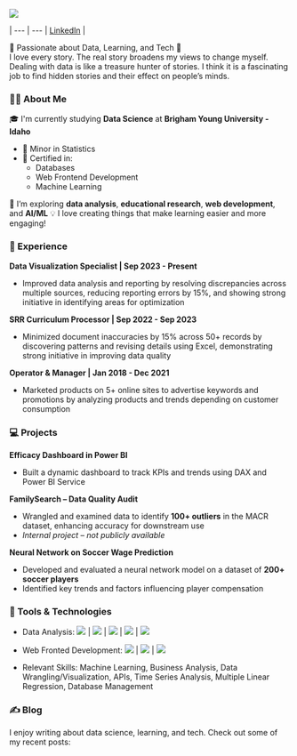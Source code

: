 ![](banner.jpg)

| --- | --- |
[LinkedIn](https://img.shields.io/badge/LinkedIn-0077B5?style=for-the-badge&logo=linkedin&logoColor=white)</a> |


🌟 Passionate about Data, Learning, and Tech 🌟</br>
I love every story. The real story broadens my views to change myself. Dealing with data is like a treasure hunter of stories. I think it is a fascinating job to find hidden stories and their effect on people’s minds. 

### 👨‍💻 About Me

🎓 I'm currently studying **Data Science** at **Brigham Young University - Idaho**  
- 🏅 Minor in Statistics  
- 📜 Certified in:
  - Databases
  - Web Frontend Development
  - Machine Learning

🌱 I’m exploring **data analysis**, **educational research**, **web development**, and **AI/ML** 
💡 I love creating things that make learning easier and more engaging!


### 💼 Experience 
**Data Visualization Specialist | Sep 2023 - Present**
- Improved data analysis and reporting by resolving discrepancies across multiple sources, reducing reporting errors by 15%, and showing strong initiative in identifying areas for optimization

**SRR Curriculum Processor | Sep 2022 - Sep 2023**
- Minimized document inaccuracies by 15% across 50+ records by discovering patterns and revising details using Excel, demonstrating strong initiative in improving data quality

**Operator & Manager | Jan 2018 - Dec 2021**
- Marketed products on 5+ online sites to advertise keywords and promotions by analyzing products and trends depending on customer consumption

### 💻 Projects

**Efficacy Dashboard in Power BI**  
- Built a dynamic dashboard to track KPIs and trends using DAX and Power BI Service

**FamilySearch – Data Quality Audit**  
- Wrangled and examined data to identify **100+ outliers** in the MACR dataset, enhancing accuracy for downstream use  
- *Internal project – not publicly available*

**Neural Network on Soccer Wage Prediction**  
- Developed and evaluated a neural network model on a dataset of **200+ soccer players**  
- Identified key trends and factors influencing player compensation



### 🔧 Tools & Technologies
  * Data Analysis: <img src="https://img.shields.io/badge/Python-3776AB?style=flat&logo=python&logoColor=white" /> | <img src="https://img.shields.io/badge/R-276DC3?style=flat&logo=r&logoColor=white" /> | <img src="https://img.shields.io/badge/Power%20BI-F2C811?style=flat&logo=power-bi&logoColor=black" /> | <img src="https://img.shields.io/badge/SQL-4479A1?style=flat&logo=postgresql&logoColor=white" /> | <img src="https://img.shields.io/badge/Git-F05032?style=flat&logo=git&logoColor=white" />
  * Web Fronted Development: <img src="https://img.shields.io/badge/JavaScript-F7DF1E?style=flat&logo=javascript&logoColor=black" /> | <img src="https://img.shields.io/badge/HTML5-E34F26?style=flat&logo=html5&logoColor=white" /> | <img src="https://img.shields.io/badge/CSS3-1572B6?style=flat&logo=css3&logoColor=white" /> 
  

* Relevant Skills: Machine Learning, Business Analysis, Data Wrangling/Visualization, APIs, Time Series Analysis, Multiple Linear Regression, Database Management

### ✍️ Blog

I enjoy writing about data science, learning, and tech. Check out some of my recent posts:

<!-- -**[How I Detected Outliers in a Real Dataset](https://yourblog.com/outlier-detection)**  
  A breakdown of how I cleaned and analyzed MACR data for a real-world quality audit. -->
